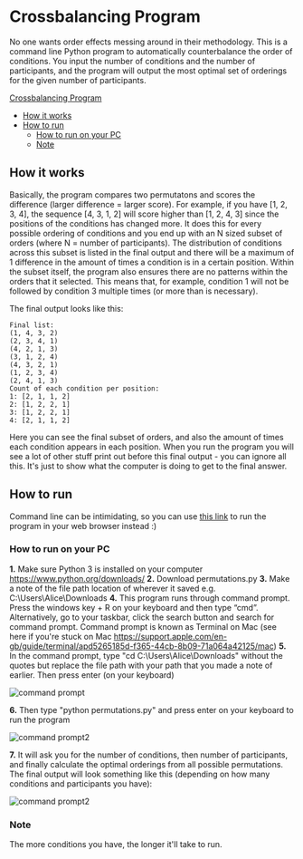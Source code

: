 # Crossbalancing Program
No one wants order effects messing around in their methodology. This is a command line Python program to automatically counterbalance the order of conditions. You input the number of conditions and the number of participants, and the program will output the most optimal set of orderings for the given number of participants.

[Crossbalancing Program](#crossbalancing-program)
  * [How it works](#how-it-works)
  * [How to run](#how-to-run)
    + [How to run on your PC](#how-to-run-on-your-pc)
    + [Note](#note)

## How it works
Basically, the program compares two permutatons and scores the difference (larger difference = larger score). For example, if you have [1, 2, 3, 4], the sequence [4, 3, 1, 2] will score higher than [1, 2, 4, 3] since the positions of the conditions has changed more. It does this for every possible ordering of conditions and you end up with an N sized subset of orders (where N = number of participants). The distribution of conditions across this subset is listed in the final output and there will be a maximum of 1 difference in the amount of times a condition is in a certain position. Within the subset itself, the program also ensures there are no patterns within the orders that it selected. This means that, for example, condition 1 will not be followed by condition 3 multiple times (or more than is necessary).

The final output looks like this:

```
Final list:
(1, 4, 3, 2)
(2, 3, 4, 1)
(4, 2, 1, 3)
(3, 1, 2, 4)
(4, 3, 2, 1)
(1, 2, 3, 4)
(2, 4, 1, 3)
Count of each condition per position:
1: [2, 1, 1, 2]
2: [1, 2, 2, 1]
3: [1, 2, 2, 1]
4: [2, 1, 1, 2]
```
Here you can see the final subset of orders, and also the amount of times each condition appears in each position.
When you run the program you will see a lot of other stuff print out before this final output - you can ignore all this. It's just to show what the computer is doing to get to the final answer.

## How to run
Command line can be intimidating, so you can use [this link](https://py2.codeskulptor.org/#user48_IGMEb8Teln_1.py ) to run the program in your web browser instead :)

### How to run on your PC
**1.** Make sure Python 3 is installed on your computer https://www.python.org/downloads/
**2.** Download permutations.py
**3.**  Make a note of the file path location of wherever it saved e.g. C:\Users\Alice\Downloads
**4.**  This program runs through command prompt. Press the windows key + R on your keyboard and then type “cmd”. Alternatively, go to your taskbar, click the search button and search for command prompt. Command prompt is known as Terminal on Mac (see here if you're stuck on Mac https://support.apple.com/en-gb/guide/terminal/apd5265185d-f365-44cb-8b09-71a064a42125/mac)
**5.**  In the command prompt, type "cd C:\Users\Alice\Downloads" without the quotes but replace the file path with your path that you made a note of earlier. Then press enter (on your keyboard)

![command prompt](https://i.ibb.co/mGd81ps/cmd1.png)

**6.**  Then type "python permutations.py" and press enter on your keyboard to run the program

![command prompt2](https://i.ibb.co/R3QzJ7M/cmd2.png)

**7.** It will ask you for the number of conditions, then number of participants, and finally calculate the optimal orderings from all possible permutations. The final output will look something like this (depending on how many conditions and participants you have):

![command prompt2](https://i.ibb.co/xqfxV5L/cmd3.png)

### Note
The more conditions you have, the longer it'll take to run.
